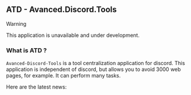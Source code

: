 ## ATD - Avanced.Discord.Tools

> [!WARNING]
> This application is unavailable and under development. 
### __What is ATD ?__
`Avanced-Discord-Tools` is a tool centralization application for discord. This application is independent of discord, but allows you to avoid 3000 web pages, for example. It can perform many tasks. 

Here are the latest news:
